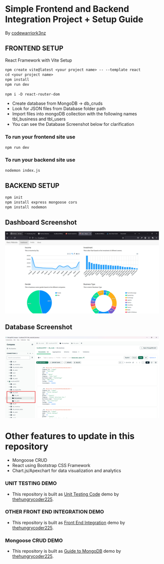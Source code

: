 # Simple Frontend and Backend Integration Project + Setup Guide

By [codewarriork3nz](https://github.com/3612kenken/)

## FRONTEND SETUP

React Framework with Vite Setup

```
npm create vite@latest <your project name> -- --template react
cd <your project name>
npm install
npm run dev

npm i -D react-router-dom
```
- Create database from MongoDB -> db_cruds
- Look for JSON files from Database folder path
- Import files into mongoDB collection with the following names tbl_business and tbl_users
- You can see the Database Screenshot below for clarification
  
### To run your frontend site use
```
npm run dev
```
### To run your backend site use
```
nodemon index.js
```
## BACKEND SETUP

```
npm init
npm install express mongoose cors
npm install nodemon
```

## Dashboard Screenshot
![Dashboard Screenshot ](https://github.com/3612kenken/front-backend-integration/blob/main/dashboard.png)
## Database Screenshot
![MongoDB Screenshot ](https://github.com/3612kenken/front-backend-integration/blob/main/database.png)

# Other features to update in this repository

- Mongoose CRUD
- React using Bootstrap CSS Framework
- Chart.js/Apexchart for data visualization and analytics

### UNIT TESTING DEMO

- This repository is built as [Unit Testing Code](https://github.com/thehungrycoder225/unit-test-demo.git) demo by [thehungrycoder225](https://github.com/thehungrycoder225/).

### OTHER FRONT END INTEGRATION DEMO

- This repository is built as [Front End Integration](https://github.com/thehungrycoder225/demo-frontend-integration.git) demo by [thehungrycoder225](https://github.com/thehungrycoder225/).

### Mongoose CRUD DEMO

- This repository is built as [Guide to MongoDB](https://github.com/thehungrycoder225/guide-to-mongodb.git) demo by [thehungrycoder225](https://github.com/thehungrycoder225/).
